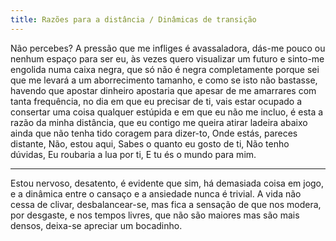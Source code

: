 ```yaml
---
title: Razões para a distância / Dinâmicas de transição
---
```


Não percebes? A pressão que me infliges é avassaladora, dás-me pouco ou nenhum espaço para ser eu, às vezes quero visualizar um futuro e sinto-me engolida numa caixa negra, que só não é negra completamente porque sei que me levará a um aborrecimento tamanho, e como se isto não bastasse, havendo que apostar dinheiro apostaria que apesar de me amarrares com tanta frequência, no dia em que eu precisar de ti, vais estar ocupado a consertar uma coisa qualquer estúpida e em que eu não me incluo, é esta a razão da minha distância, que eu contigo me queira atirar ladeira abaixo ainda que não tenha tido coragem para dizer-to, Onde estás, pareces distante, Não, estou aqui, Sabes o quanto eu gosto de ti, Não tenho dúvidas, Eu roubaria a lua por ti, E tu és o mundo para mim.

---

Estou nervoso, desatento, é evidente que sim, há demasiada coisa em jogo, e a dinâmica entre o cansaço e a ansiedade nunca é trivial. A vida não cessa de clivar, desbalancear-se, mas fica a sensação de que nos modera, por desgaste, e nos tempos livres, que não são maiores mas são mais densos, deixa-se apreciar um bocadinho.

